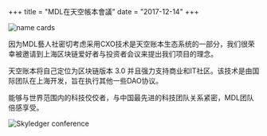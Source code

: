 +++
title = "MDL在天空帳本會議"
date = "2017-12-14"
+++

![name cards](https://gateway.ipfs.io/ipfs/QmYNLsraSd5BZp9BmnEQ1woHPWdCNSvpHSFYm5m4QE4hf1/name%20cards.jpeg)

因为MDL藝人社密切考虑采用CXO技术是天空账本生态系统的一部分，我们很荣幸被邀请到上海区块链爱好者与投资者会议来提出我们项目的理念。

天空账本将自己定位为区块链版本 3.0 并且强力支持商业和IT社区。该技术是由国际团队在上海开发，旨在执行其他一些DAO协议。

能够与世界范围内的科技佼佼者，与中国最先进的科技团队关系紧密，MDL团队倍感享受。

![Skyledger conference](https://gateway.ipfs.io/ipfs/Qmd7VLBVevfvXHRLKA3uZZvBz9SoJUZzpt2Mt7GhEXBiEt/skyledger%20conference.jpg)
